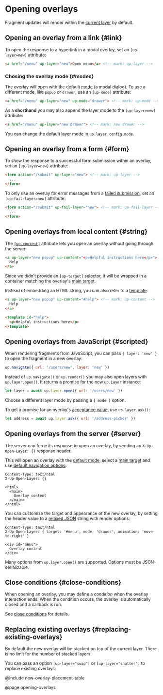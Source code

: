 Opening overlays
================

Fragment updates will render within the [current layer](/up.layer.current) by default.


Opening an overlay from a link {#link}
------------------------------

To open the response to a hyperlink in a modal overlay, set an `[up-layer=new]` attribute:

```html
<a href="/menu" up-layer="new">Open menu</a> <!-- mark: up-layer -->
```

### Chosing the overlay mode {#modes}

The overlay will open with the default [mode](/layer-terminology) (a modal dialog).
To use a different mode, like `popup` or `drawer`, use an `[up-mode]` attribute:

```html
<a href="/menu" up-layer="new" up-mode="drawer"> <!-- mark: up-mode -->
```

As a **shorthand** you may also append the layer mode to the `[up-layer=new]` attribute:

```html
<a href="/menu" up-layer="new drawer"> <!-- mark: new drawer -->
```

You can change the default layer mode in `up.layer.config.mode`.


Opening an overlay from a form {#form}
------------------------------

To show the response to a successful form submission within an overlay, set an `[up-layer=new]` attribute: 

```html
<form action="/submit" up-layer="new"> <!-- mark: up-layer -->
  ...
</form>
```


To only use an overlay for error messages from a [failed submission](/failed-responses), set an `[up-fail-layer=new]` attribute:

```html
<form action="/submit" up-fail-layer="new"> <!-- mark: up-fail-layer -->
  ...
</form>
```




Opening overlays from local content {#string}
------------------------------------

The [`[up-content]`](/up-follow#up-content) attribute lets you open an overlay without going through the server:

```html
<a up-layer="new popup" up-content="<p>Helpful instructions here</p>"> <!-- mark: up-content -->
  Help
</a>
```

Since we didn't provide an `[up-target]` selector, it will be wrapped in a container matching the overlay's [main target](/main).

Instead of embedding an HTML string, you can also refer to a [template](/templates):

```html
<a up-layer="new popup" up-content="#help"> <!-- mark: up-content -->
  Help
</a>

<template id="help">
  <p>Helpful instructions here</p>
</template>
```



Opening overlays from JavaScript {#scripted}
--------------------------------

When rendering fragments from JavaScript, you can pass `{ layer: 'new' }` to open the fragment in a new overlay:

```js
up.navigate({ url: '/users/new', layer: 'new' })
```

Instead of `up.navigate()` or `up.render()` you may also open layers with `up.layer.open()`.
It returns a promise for the new `up.Layer` instance:

```js
let layer = await up.layer.open({ url: '/users/new' })
```

Choose a different layer mode by passing a `{ mode }` option.

To get a promise for an overlay's [acceptance value](/closing-overlays#overlay-result-values),
use `up.layer.ask()`:

```js
let address = await up.layer.ask({ url: '/address-picker' })
```


Opening overlays from the server {#server}
-------------------------------

The server can force its response to open an overlay, by sending an `X-Up-Open-Layer: {}` response header.

This will open an overlay with the [default mode](/up.modal.config#config.mode), select a [main target](/main)
and use [default navigation options](/up.fragment.config#config.navigateOptions):

```http
Content-Type: text/html
X-Up-Open-Layer: {}

<html>
  <main>
    Overlay content
  </main>
</html>
```

You can customize the target and appearance of the new overlay, by setting the header value to a [relaxed JSON](/relaxed-json) string
with render options:

```http
Content-Type: text/html
X-Up-Open-Layer: { target: '#menu', mode: 'drawer', animation: 'move-to-right' }

<div id="menu">
  Overlay content
</div>
```

Many options from `up.layer.open()` are supported. Options must be JSON-serializable.


Close conditions {#close-conditions}
----------------

When opening an overlay, you may define a *condition* when the overlay interaction ends.
When the condition occurs, the overlay is automatically closed and a callback is run.

See [close conditions](/closing-overlays#close-conditions) for details.


Replacing existing overlays {#replacing-existing-overlays}
---------------------------

By default the new overlay will be stacked on top of the current layer. There is no limit for the number of stacked layers.

You can pass an option `[up-layer="swap"]` or `[up-layer="shatter"]` to replace existing overlays:

@include new-overlay-placement-table


@page opening-overlays
